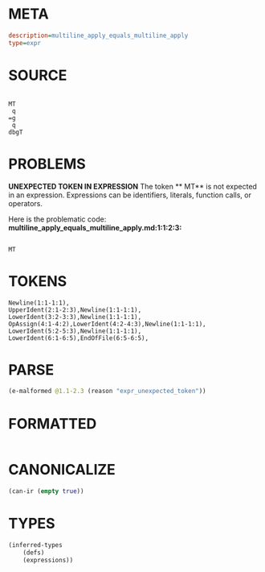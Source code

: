 # META
~~~ini
description=multiline_apply_equals_multiline_apply
type=expr
~~~
# SOURCE
~~~roc

MT
 q
=g
 q
dbgT
~~~
# PROBLEMS
**UNEXPECTED TOKEN IN EXPRESSION**
The token **
MT** is not expected in an expression.
Expressions can be identifiers, literals, function calls, or operators.

Here is the problematic code:
**multiline_apply_equals_multiline_apply.md:1:1:2:3:**
```roc

MT
```


# TOKENS
~~~zig
Newline(1:1-1:1),
UpperIdent(2:1-2:3),Newline(1:1-1:1),
LowerIdent(3:2-3:3),Newline(1:1-1:1),
OpAssign(4:1-4:2),LowerIdent(4:2-4:3),Newline(1:1-1:1),
LowerIdent(5:2-5:3),Newline(1:1-1:1),
LowerIdent(6:1-6:5),EndOfFile(6:5-6:5),
~~~
# PARSE
~~~clojure
(e-malformed @1.1-2.3 (reason "expr_unexpected_token"))
~~~
# FORMATTED
~~~roc

~~~
# CANONICALIZE
~~~clojure
(can-ir (empty true))
~~~
# TYPES
~~~clojure
(inferred-types
	(defs)
	(expressions))
~~~
